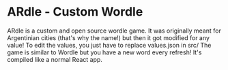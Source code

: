 # ARdle - Custom Wordle

ARdle is a custom and open source wordle game. It was originally meant for Argentinian cities (that's why the name!) but then it got modified for any value!
To edit the values, you just have to replace values.json in src/
The game is similar to Wordle but you have a new word every refresh!
It's compiled like a normal React app.
